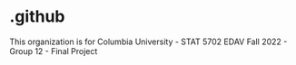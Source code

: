 # .github
This organization is for Columbia University - STAT 5702 EDAV Fall 2022 - Group 12 - Final Project
